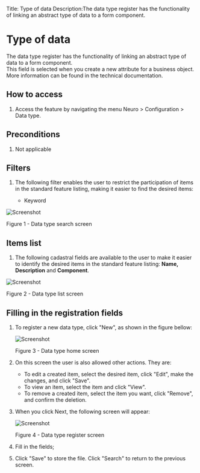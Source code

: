 Title: Type of data
Description:The data type register has the functionality of linking an abstract type of data to a form component.  
# Type of data  

The data type register has the functionality of linking an abstract type of data to a form component.  
This field is selected when you create a new attribute for a business object. More information can be found in the technical documentation.  

## How to access  

1. Access the feature by navigating the menu Neuro > Configuration > Data type.    

## Preconditions

1. Not applicable  
 
## Filters  

1. The following filter enables the user to restrict the participation of items in the standard feature listing, making it easier to find the desired items:  

    * Keyword  

![Screenshot](images/Data-type-fig01.png)

Figure 1 - Data type search screen  

## Items list  

1. The following cadastral fields are available to the user to make it easier to identify the desired items in the standard feature listing: **Name, Description** and **Component**.  

![Screenshot](images/Data-type-fig02.png) 

Figure 2 - Data type list screen  

## Filling in the registration fields  

1. To register a new data type, click "New", as shown in the figure bellow:  

    ![Screenshot](images/Data-type-fig03.png)
    
    Figure 3 - Data type home screen  

2. On this screen the user is also allowed other actions. They are:  

    - To edit a created item, select the desired item, click "Edit", make the changes, and click "Save".  
    - To view an item, select the item and click "View".  
    - To remove a created item, select the item you want, click "Remove", and confirm the deletion.  

3. When you click Next, the following screen will appear:  

    ![Screenshot](images/Data-type-fig04.png)
    
    Figure 4 - Data type register screen

4. Fill in the fields;  
5. Click "Save" to store the file. Click "Search" to return to the previous screen.  



<!-- !!! tip "About"

    <b>Product/Version:</b> CITSmart | 9.00 &nbsp;&nbsp;
    <b>Updated:</b>01/23/2019 - João Pelles  
